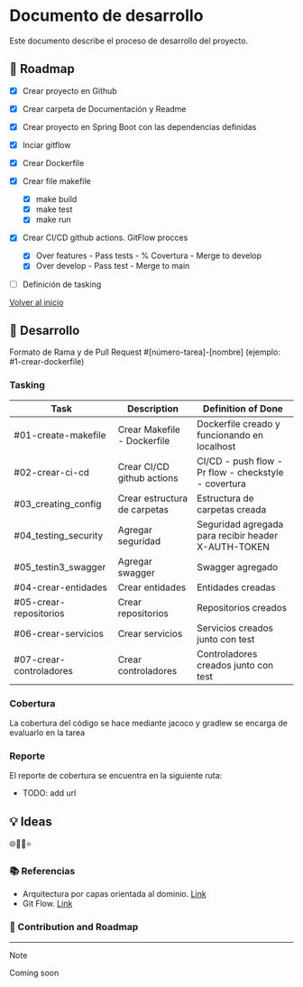 # Documento de desarrollo

Este documento describe el proceso de desarrollo del proyecto.

## 📖 Roadmap

- [x] Crear proyecto en Github
- [x] Crear carpeta de Documentación y Readme
- [x] Crear proyecto en Spring Boot con las dependencias definidas
- [x] Inciar gitflow
- [x] Crear Dockerfile
- [x] Crear file makefile
  - [x] make build
  - [x] make test
  - [x] make run
- [x] Crear CI/CD github actions. GitFlow procces
  - [x] Over features - Pass tests - % Covertura - Merge to develop
  - [x] Over develop - Pass test - Merge to main
- [ ] Definición de tasking


[Volver al inicio](/README.md)

## 🚀 Desarrollo

Formato de Rama y de  Pull Request #[número-tarea]-[nombre] (ejemplo: #1-crear-dockerfile)

### Tasking

| Task | Description | Definition of Done |
| ---- | ----------- | ------------------- |
| #01-create-makefile| Crear Makefile - Dockerfile | Dockerfile creado y funcionando en localhost |
| #02-crear-ci-cd | Crear CI/CD github actions | CI/CD - push flow - Pr flow - checkstyle - covertura |
| #03_creating_config | Crear estructura de carpetas | Estructura de carpetas creada |
| #04_testing_security | Agregar seguridad | Seguridad agregada para recibir header X-AUTH-TOKEN |
| #05_testin3_swagger | Agregar swagger | Swagger agregado |
| #04-crear-entidades | Crear entidades | Entidades creadas |
| #05-crear-repositorios | Crear repositorios | Repositorios creados |
| #06-crear-servicios | Crear servicios | Servicios creados junto con test|
| #07-crear-controladores | Crear controladores | Controladores creados junto con test |




### Cobertura

La cobertura del código se hace mediante jacoco y gradlew se encarga de evaluarlo en la tarea 
### Reporte

El reporte de cobertura se encuentra en la siguiente ruta:

- TODO: add url

## 💡 Ideas

🌐🌱💡⭐

### 📚 Referencias

- Arquitectura por capas orientada al dominio. [Link]()
- Git Flow. [Link]()

###   📖 Contribution and Roadmap

---

> [!Note]
> Coming soon
